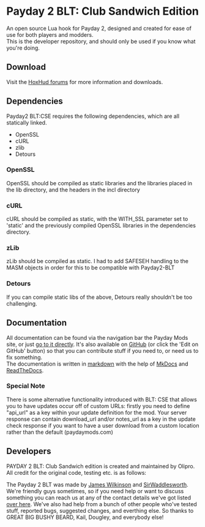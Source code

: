 # Payday 2 BLT: Club Sandwich Edition
An open source Lua hook for Payday 2, designed and created for ease of use for both players and modders.  
This is the developer repository, and should only be used if you know what you're doing.

## Download
Visit the [HoxHud forums](http://steamcommunity.com/groups/HoxHud) for more information and downloads.

## Dependencies
Payday2 BLT:CSE requires the following dependencies, which are all statically linked.
* OpenSSL
* cURL
* zlib
* Detours

### OpenSSL
OpenSSL should be compiled as static libraries and the libraries placed in the lib directory, and the headers in the incl directory

### cURL
cURL should be compiled as static, with the WITH_SSL parameter set to 'static' and the previously compiled OpenSSL libraries in the dependencies directory.

### zLib
zLib should be compiled as static.
I had to add SAFESEH handling to the MASM objects in order for this to be compatible with Payday2-BLT

### Detours
If you can compile static libs of the above, Detours really shouldn't be too challenging.

## Documentation
All documentation can be found via the navigation bar the Payday Mods site, or just [go to it directly](http://payday-2-blt-docs.readthedocs.org/en/latest/). It's also available on [GitHub](https://github.com/JamesWilko/Payday-2-BLT-Docs) (or click the 'Edit on GitHub' button) so that you can contribute stuff if you need to, or need us to fix something.  
The documentation is written in [markdown](http://daringfireball.net/projects/markdown/) with the help of [MkDocs](http://www.mkdocs.org/) and [ReadTheDocs](https://readthedocs.org/).

### Special Note
There is some alternative functionality introduced with BLT: CSE that allows you to have updates occur off of custom URLs: firstly you need to define "api_url" as a key within your update definition for the mod. Your server response can contain download_url and/or notes_url as a key in the update check response if you want to have a user download from a custom location rather than the default (paydaymods.com)

## Developers
PAYDAY 2 BLT: Club Sandwich edition is created and maintained by Olipro. All credit for the original code, testing etc. is as follows:

The Payday 2 BLT was made by [James Wilkinson](http://jameswilko.com/) and [SirWaddlesworth](http://sirwaddlesworth.com/). We're friendly guys sometimes, so if you need help or want to discuss something you can reach us at any of the contact details we've got listed [over here](http://paydaymods.com/contact/).
We've also had help from a bunch of other people who've tested stuff, reported bugs, suggested changes, and everthing else. So thanks to GREAT BIG BUSHY BEARD, Kail, Dougley, and everybody else!
